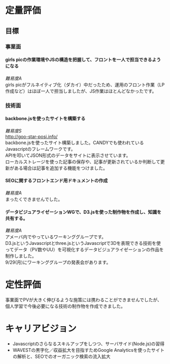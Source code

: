 # 定量評価

## 目標

### 事業面

#### girls picの作業環境やJSの構造を把握して、フロントを一人で担当できるようになる  
*難易度A*  
girls picがフルネイティブ化（ダカイ）中だったため、運用のフロント作業（LP作成など）はほぼ一人で担当しましたが、JS作業はほとんどなかったです。

### 技術面
#### backbone.jsを使ったサイトを構築する
*難易度S*    
http://goo-star-posi.info/  
backbone.jsを使ったサイト構築しました。CANDYでも使われているJavascriptのフレームワークです。  
APIを叩いてJSON形式のデータをサイトに表示させています。  
ローカルストレージを使った記事の保存や、記事が更新されているか判断して更新がある場合は記事を追加する機能をつけました。

#### SEOに関するフロントエンド用ドキュメントの作成
*難易度A*    
まったくできませんでした。

#### データビジュアライゼーションWGで、D3.jsを使った制作物を作成し、知識を共有する。
*難易度A*  
アメーバ内でやっているワーキンググループです。  
D3.jsというJavascriptとthree.jsというJavascriptで3Dを表現できる技術を使ってデータ（PV数やUU）を可視化するデータビジュアライゼーションの作品を制作しました。   
9/29(月)にワーキンググループの発表会があります。

# 定性評価
事業面でPVが大きく伸びるような施策には携わることができませんでしたが、個人学習で今後必要になる技術の制作物を作成できました。  

# キャリアビジョン
* Javascriptのさらなるスキルアップをしつつ、サーバサイド(Node.js)の習得
* WAVESTの黒字化／収益拡大を目指すためGoogle Analyticsを使ったサイトの解析と、SEOでのオーガニック検索の流入拡大
